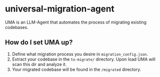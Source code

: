 # universal-migration-agent
UMA is an LLM-Agent that automates the process of migrating existing codebases.

## How do I set UMA up?
1. Define what migration process you desire in ```migration_config.json```.
2. Extract your codebase in the ```to-migrate/``` directory. Upon load UMA will scan this dir and analyze it.
3. Your migrated codebase will be found in the ```/migrated``` directory.